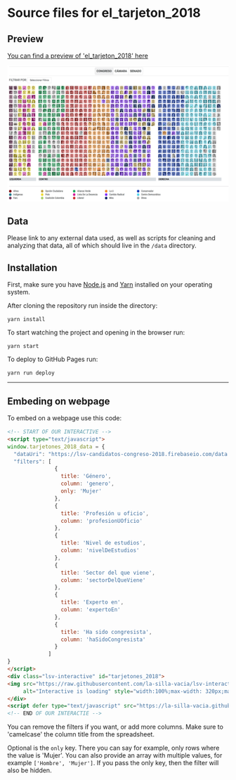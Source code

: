 Source files for el_tarjeton_2018
=====

## Preview

[You can find a preview of 'el_tarjeton_2018' here](https://La-Silla-Vacia.github.io/el_tarjeton_2018/)

![](https://raw.githubusercontent.com/La-Silla-Vacia/el_tarjeton_2018/master/screenshot.png)

## Data
Please link to any external data used, as well as scripts for cleaning and analyzing that data, all of which should live in the `/data` directory.

## Installation
First, make sure you have [Node.js](https://nodejs.org/) and [Yarn](https://yarnpkg.com/en/) installed on your operating system.

After cloning the repository run inside the directory:
```
yarn install
```

To start watching the project and opening in the browser run:
```
yarn start
```

To deploy to GitHub Pages run:
```
yarn run deploy
```

---

## Embeding on webpage
To embed on a webpage use this code:
```html
<!-- START OF OUR INTERACTIVE -->
<script type="text/javascript">
window.tarjetones_2018_data = {
  "dataUri": "https://lsv-candidatos-congreso-2018.firebaseio.com/data.json",
  "filters": [
               {
                 title: 'Género',
                 column: 'genero',
                 only: 'Mujer'
               },
               {
                 title: 'Profesión u oficio',
                 column: 'profesionUOficio'
               },
               {
                 title: 'Nivel de estudios',
                 column: 'nivelDeEstudios'
               },
               {
                 title: 'Sector del que viene',
                 column: 'sectorDelQueViene'
               },
               {
                 title: 'Experto en',
                 column: 'expertoEn'
               },
               {
                 title: 'Ha sido congresista',
                 column: 'haSidoCongresista'
               }
             ]
}
</script>
<div class="lsv-interactive" id="tarjetones_2018">
<img src="https://raw.githubusercontent.com/la-silla-vacia/lsv-interactive/master/misc/lsvi-loading.gif"
     alt="Interactive is loading" style="width:100%;max-width: 320px;margin: 4em auto;display: block;">
</div>
<script defer type="text/javascript" src="https://la-silla-vacia.github.io/el_tarjeton_2018__complete/script.js"></script>
<!-- END OF OUR INTERACTIE -->
```

You can remove the filters if you want, or add more columns. Make sure to 'camelcase' the column title from the spreadsheet. 

Optional is the `only` key. There you can say for example, only rows where the value is 'Mujer'. You can also provide an array with multiple values, for example `['Hombre', 'Mujer']`. 
If you pass the only key, then the filter will also be hidden.